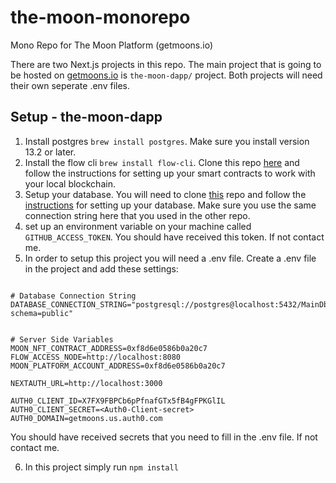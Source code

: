 # the-moon-monorepo
Mono Repo for The Moon Platform (getmoons.io)

There are two Next.js projects in this repo. The main project that is going to be hosted on [getmoons.io](https://getmoons.io) is `the-moon-dapp/` project. Both projects will need their own seperate .env files.

## Setup - the-moon-dapp
1. Install postgres `brew install postgres`. Make sure you install version 13.2 or later.
2. Install the flow cli `brew install flow-cli`. Clone this repo [here](https://github.com/aobeta/flow-lib) and follow the instructions for setting up your smart contracts to work with your local blockchain.
3. Setup your database. You will need to clone [this](https://github.com/aobeta/db-model) repo and follow the [instructions](https://github.com/aobeta/db-model/blob/main/README.md) for setting up your database. Make sure you use the same connection string here that you used in the other repo.
4. set up an environment variable on your machine called `GITHUB_ACCESS_TOKEN`. You should have received this token. If not contact me.
5. In order to setup this project you will need a .env file. Create a .env file in the project and add these settings:

```

# Database Connection String
DATABASE_CONNECTION_STRING="postgresql://postgres@localhost:5432/MainDb?schema=public"


# Server Side Variables
MOON_NFT_CONTRACT_ADDRESS=0xf8d6e0586b0a20c7
FLOW_ACCESS_NODE=http://localhost:8080
MOON_PLATFORM_ACCOUNT_ADDRESS=0xf8d6e0586b0a20c7

NEXTAUTH_URL=http://localhost:3000

AUTH0_CLIENT_ID=X7FX9FBPCb6pPfnafGTx5fB4gFPKGlIL
AUTH0_CLIENT_SECRET=<Auth0-Client-secret>
AUTH0_DOMAIN=getmoons.us.auth0.com

```

You should have received secrets that you need to fill in the .env file. If not contact me.

6. In this project simply run `npm install`

